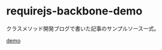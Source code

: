 # requirejs-backbone-demo

クラスメソッド開発ブログで書いた記事のサンプルソース一式。


[demo](http://sudo-cm.github.com/requirejs-backbone-demo)
